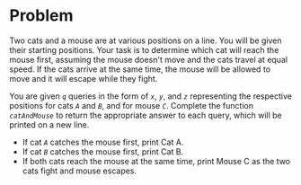 # Problem

Two cats and a mouse are at various positions on a line. You will be given their starting positions. Your task is to determine which cat will reach the mouse first, assuming the mouse doesn't move and the cats travel at equal speed. If the cats arrive at the same time, the mouse will be allowed to move and it will escape while they fight.

You are given _`q`_ queries in the form of _`x`_, _`y`_, and _`z`_ representing the respective positions for cats _`A`_ and _`B`_, and for mouse _`C`_. Complete the function _`catAndMouse`_ to return the appropriate answer to each query, which will be printed on a new line.

- If cat _`A`_ catches the mouse first, print Cat A.
- If cat _`B`_ catches the mouse first, print Cat B.
- If both cats reach the mouse at the same time, print Mouse C as the two cats fight and mouse escapes.
